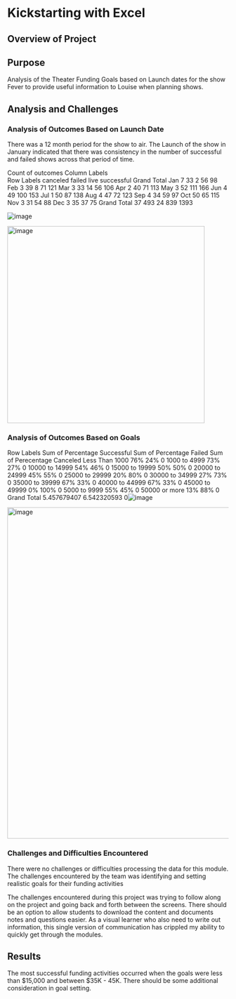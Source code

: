 # Kickstarting with Excel

## Overview of Project

## Purpose
Analysis of the Theater Funding Goals based on Launch dates for the show Fever to provide useful information to Louise when planning shows. 

## Analysis and Challenges

### Analysis of Outcomes Based on Launch Date
There was a 12 month period for the show to air.  The Launch of the show in January indicated that there was consistency in the number of successful and failed shows across that period of time. 

Count of outcomes	Column Labels				
Row Labels	canceled	failed	live	successful	Grand Total
Jan	7	33	2	56	98
Feb	3	39	8	71	121
Mar	3	33	14	56	106
Apr	2	40		71	113
May	3	52		111	166
Jun	4	49		100	153
Jul	1	50		87	138
Aug	4	47		72	123
Sep	4	34		59	97
Oct		50		65	115
Nov	3	31		54	88
Dec	3	35		37	75
Grand Total	37	493	24	839	1393

![image](https://user-images.githubusercontent.com/106288712/179374177-d77da45d-73a0-431c-8f99-4d92b62c999f.png)


<img width="449" alt="image" src="https://user-images.githubusercontent.com/106288712/179368488-326c764c-ad47-49d3-873f-90de12a670c1.png">

### Analysis of Outcomes Based on Goals
Row Labels	Sum of Percentage Successful	Sum of Percentage Failed	Sum of Perecentage Canceled
 Less Than 1000	76%	24%	0
1000 to 4999	73%	27%	0
10000 to 14999	54%	46%	0
15000 to 19999	50%	50%	0
20000 to 24999	45%	55%	0
25000 to 29999	20%	80%	0
30000 to 34999	27%	73%	0
35000 to 39999	67%	33%	0
40000 to 44999	67%	33%	0
45000 to 49999	0%	100%	0
5000 to 9999	55%	45%	0
50000 or more	13%	88%	0
Grand Total	5.457679407	6.542320593	0![image](https://user-images.githubusercontent.com/106288712/179374152-9e210d2f-4915-4b6d-9604-1e7b7a92d8c9.png)


<img width="755" alt="image" src="https://user-images.githubusercontent.com/106288712/179368473-ae48c167-a007-45d8-b47d-bd82a7d8debf.png">

### Challenges and Difficulties Encountered

There were no challenges or difficulties processing the data for this module.  The challenges encountered by the team was identifying and setting realistic goals for their funding activities

The challenges encountered during this project was trying to follow along on the project and going back and forth between the screens.  There should be an option to allow students to download the content and documents notes and questions easier.  As a visual learner who also need to write out information, this single version of communication has crippled my ability to quickly get through the modules. 

## Results
The most successful funding activities occurred when the goals were less than $15,000 and between $35K - 45K.  There should be some additional consideration in goal setting. 
